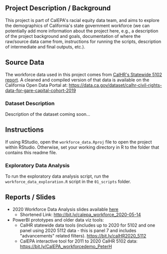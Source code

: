 ## Project Description / Background

This project is part of CalEPA's racial equity data team, and aims to explore the demographics of California's state government workforce (we can potentially add more information about the project here, e.g., a description of the project background and goals, documentation of where the raw/source data came from, instructions for running the scripts, description of intermediate and final outputs, etc.).

## Source Data

The workforce data used in this project comes from [CalHR's Statewide 5102 report](https://www.calhr.ca.gov/pages/statewide-reports.aspx). A cleaned and compiled version of that data is available on the California Open Data Portal at: <https://data.ca.gov/dataset/calhr-civil-rights-data-for-gare-capital-cohort-2019>

### Dataset Description

Description of the dataset coming soon...

## Instructions

If using RStudio, open the `workforce_data.Rproj` file to open the project within RStudio. Otherwise, set your working directory in R to the folder that contains this readme file.

### Exploratory Data Analysis

To run the exploratory data analysis script, run the `workforce_data_exploration.R` script in the `01_scripts` folder.

## Reports / Slides

- 2020 Workforce Data Analysis slides available [here](https://cawaterboarddatacenter.github.io/ca-state-workforce-data/07_slides/2021-05-14/workforce_data_summary_2021-05-14.html)
   - Shortened Link: http://bit.ly/calepa_workforce_2020-05-14
- PowerBI prototypes and older data viz tools:
   - CalHR statewide data tools (includes up to 2020 for 5102 and one panel using 2020 5112 data - this is panel 7 and includes "advancements" related filters). https://bit.ly/calHR2020_5112
   - CalEPA interactive tool for 2011 to 2020 CalHR 5102 data: https://bit.ly/CalEPA_workforcedemo_PeterH
